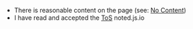 - There is reasonable content on the page (see: [No Content](https://github.com/js-org/dns.js.org/wiki/No-Content))
- I have read and accepted the [ToS](http://dns.js.org/terms.html)
noted.js.io
